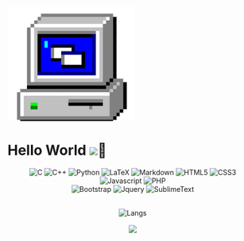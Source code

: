 <img src="https://github.com/TheDudeThatCode/TheDudeThatCode/blob/master/Assets/PC.gif" width="256px">

# Hello World <img src="https://github.com/TheDudeThatCode/TheDudeThatCode/blob/master/Assets/Earth.gif" width="29px">👋

<!-- Languages -->
<div align="center">
	<img src="https://img.shields.io/badge/c-%2300599C.svg?style=for-the-badge&logo=c&logoColor=white" alt="C">
	<img src="https://img.shields.io/badge/c++-%2300599C.svg?style=for-the-badge&logo=c%2B%2B&logoColor=white" alt="C++">
	<img src="https://img.shields.io/badge/Python-FFD43B?style=for-the-badge&logo=python&logoColor=darkgreen" alt="Python">
	<img src="https://img.shields.io/badge/latex-%23008080.svg?style=for-the-badge&logo=latex&logoColor=white" alt="LaTeX">
	<img src="https://img.shields.io/badge/markdown-%23000000.svg?style=for-the-badge&logo=markdown&logoColor=white" alt="Markdown">
	<img src="https://img.shields.io/badge/html5-%23E34F26.svg?style=for-the-badge&logo=html5&logoColor=white" alt="HTML5">
	<img src="https://img.shields.io/badge/css3-%231572B6.svg?style=for-the-badge&logo=css3&logoColor=white" alt="CSS3">
	<img src="https://img.shields.io/badge/javascript-%23323330.svg?style=for-the-badge&logo=javascript&logoColor=%23F7DF1E" alt="Javascript">
	<img src="https://img.shields.io/badge/php-%23777BB4.svg?style=for-the-badge&logo=php&logoColor=white" alt="PHP">
</div>

<!-- Frameworks -->
<div align="center">
	<img src="https://img.shields.io/badge/bootstrap-%23563D7C.svg?style=for-the-badge&logo=bootstrap&logoColor=white" alt="Bootstrap">
	<img src="https://img.shields.io/badge/jquery-%230769AD.svg?style=for-the-badge&logo=jquery&logoColor=white" alt="Jquery">
	<img src="https://img.shields.io/badge/sublime_text-%23575757.svg?style=for-the-badge&logo=sublime-text&logoColor=important" alt="SublimeText">
</div>

<!-- Design -->
<!--
<div align="center">
	<img src="https://img.shields.io/badge/adobephotoshop-%2331A8FF.svg?style=for-the-badge&logo=adobephotoshop&logoColor=white" alt="Adobe Photoshop">
	<img src="https://img.shields.io/badge/adobeillustrator-%23FF9A00.svg?style=for-the-badge&logo=adobeillustrator&logoColor=white" alt="Adobe Illustrator">
	<img src="https://img.shields.io/badge/Adobe%20InDesign-49021F?style=for-the-badge&logo=adobeindesign&logoColor=white" alt="Adobe Indesign">
	<img src="https://img.shields.io/badge/blender-%23F5792A.svg?style=for-the-badge&logo=blender&logoColor=white" alt="Blender">
</div>
-->

<br>

<p align="center">
	<img src="https://github-readme-stats.vercel.app/api/top-langs/?username=allanjales&layout=compact&langs_count=999&theme=radical" alt="Langs"/>
</p>

<p align="center">
	<img align="center" src="https://github-readme-stats.vercel.app/api/?username=allanjales&show_icons=true&title_color=00ff00&icon_color=00ff00&text_color=00AA55&bg_color=141321"/>
</p>

<!--
**allanjales/allanjales** is a ✨ _special_ ✨ repository because its `README.md` (this file) appears on your GitHub profile.

Here are some ideas to get you started:

- 🔭 I’m currently working on ...
- 🌱 I’m currently learning ...
- 👯 I’m looking to collaborate on ...
- 🤔 I’m looking for help with ...
- 💬 Ask me about ...
- 📫 How to reach me: ...
- 😄 Pronouns: ...
- ⚡ Fun fact: ...
-->
